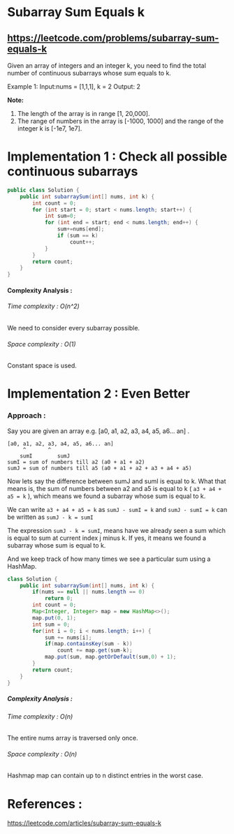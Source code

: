 # Subarray Sum Equals k
## https://leetcode.com/problems/subarray-sum-equals-k

Given an array of integers and an integer k, you need to find the total number of continuous subarrays whose sum equals to k.

Example 1:
Input:nums = [1,1,1], k = 2
Output: 2

**Note:**
1. The length of the array is in range [1, 20,000].
2. The range of numbers in the array is [-1000, 1000] and the range of the integer k is [-1e7, 1e7].



# Implementation 1 : Check all possible continuous subarrays
```java
public class Solution {
    public int subarraySum(int[] nums, int k) {
        int count = 0;
        for (int start = 0; start < nums.length; start++) {
            int sum=0;
            for (int end = start; end < nums.length; end++) {
                sum+=nums[end];
                if (sum == k)
                    count++;
            }
        }
        return count;
    }
}
```

#### Complexity Analysis :

###### Time complexity : O(n^2)
We need to consider every subarray possible.

###### Space complexity : O(1)
Constant space is used.

# Implementation 2 : Even Better
### Approach :
Say you are given an array e.g. [a0, a1, a2, a3, a4, a5, a6... an] . 
```
[a0, a1, a2, a3, a4, a5, a6... an]
	 ^	     ^	
	sumI	    sumJ
sumI = sum of numbers till a2 (a0 + a1 + a2)
sumJ = sum of numbers till a5 (a0 + a1 + a2 + a3 + a4 + a5)
```

Now lets say the difference between sumJ and sumI is equal to k. 
What that means is, the sum of numbers between a2 and a5 is equal to k ( `a3 + a4 + a5 = k` ), which means we found a subarray whose sum is equal to k.

We can write `a3 + a4 + a5 = k` as `sumJ - sumI = k` and `sumJ - sumI = k` can be written as `sumJ - k = sumI`

The expression `sumJ - k = sumI`, means have we already seen a sum which is equal to sum at current index j minus k. If yes, it means we found a subarray whose sum is equal to k. 

And we keep track of how many times we see a particular sum using a HashMap.

```java
class Solution {
    public int subarraySum(int[] nums, int k) {
        if(nums == null || nums.length == 0)
            return 0;
        int count = 0;
        Map<Integer, Integer> map = new HashMap<>();
        map.put(0, 1);
        int sum = 0;
        for(int i = 0; i < nums.length; i++) {
            sum += nums[i];
            if(map.containsKey(sum - k))
                count += map.get(sum-k);
            map.put(sum, map.getOrDefault(sum,0) + 1);
        }
        return count;
    }
}
```

##### Complexity Analysis :

###### Time complexity : O(n)
The entire nums array is traversed only once.

###### Space complexity : O(n)
Hashmap map can contain up to n distinct entries in the worst case.

# References :
https://leetcode.com/articles/subarray-sum-equals-k
